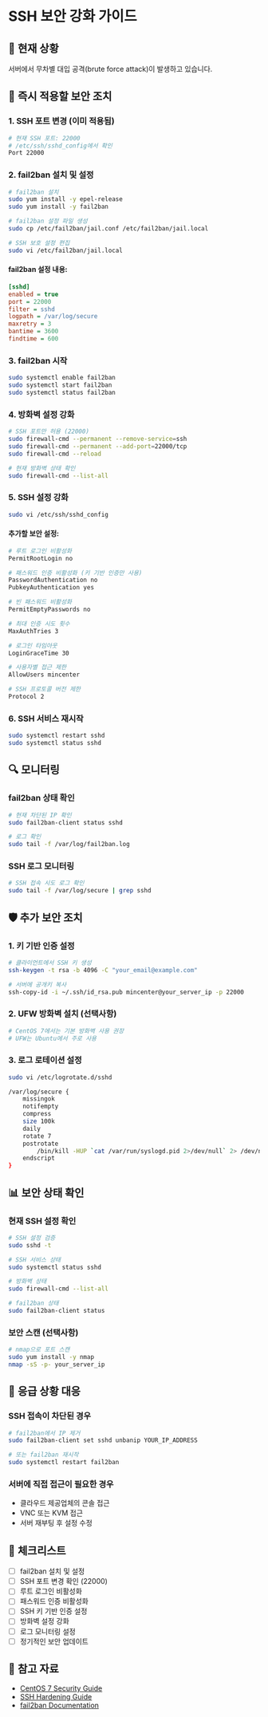 # SSH 보안 강화 가이드

## 🚨 현재 상황
서버에서 무차별 대입 공격(brute force attack)이 발생하고 있습니다.

## 🔧 즉시 적용할 보안 조치

### 1. SSH 포트 변경 (이미 적용됨)
```bash
# 현재 SSH 포트: 22000
# /etc/ssh/sshd_config에서 확인
Port 22000
```

### 2. fail2ban 설치 및 설정
```bash
# fail2ban 설치
sudo yum install -y epel-release
sudo yum install -y fail2ban

# fail2ban 설정 파일 생성
sudo cp /etc/fail2ban/jail.conf /etc/fail2ban/jail.local

# SSH 보호 설정 편집
sudo vi /etc/fail2ban/jail.local
```

#### fail2ban 설정 내용:
```ini
[sshd]
enabled = true
port = 22000
filter = sshd
logpath = /var/log/secure
maxretry = 3
bantime = 3600
findtime = 600
```

### 3. fail2ban 시작
```bash
sudo systemctl enable fail2ban
sudo systemctl start fail2ban
sudo systemctl status fail2ban
```

### 4. 방화벽 설정 강화
```bash
# SSH 포트만 허용 (22000)
sudo firewall-cmd --permanent --remove-service=ssh
sudo firewall-cmd --permanent --add-port=22000/tcp
sudo firewall-cmd --reload

# 현재 방화벽 상태 확인
sudo firewall-cmd --list-all
```

### 5. SSH 설정 강화
```bash
sudo vi /etc/ssh/sshd_config
```

#### 추가할 보안 설정:
```bash
# 루트 로그인 비활성화
PermitRootLogin no

# 패스워드 인증 비활성화 (키 기반 인증만 사용)
PasswordAuthentication no
PubkeyAuthentication yes

# 빈 패스워드 비활성화
PermitEmptyPasswords no

# 최대 인증 시도 횟수
MaxAuthTries 3

# 로그인 타임아웃
LoginGraceTime 30

# 사용자별 접근 제한
AllowUsers mincenter

# SSH 프로토콜 버전 제한
Protocol 2
```

### 6. SSH 서비스 재시작
```bash
sudo systemctl restart sshd
sudo systemctl status sshd
```

## 🔍 모니터링

### fail2ban 상태 확인
```bash
# 현재 차단된 IP 확인
sudo fail2ban-client status sshd

# 로그 확인
sudo tail -f /var/log/fail2ban.log
```

### SSH 로그 모니터링
```bash
# SSH 접속 시도 로그 확인
sudo tail -f /var/log/secure | grep sshd
```

## 🛡️ 추가 보안 조치

### 1. 키 기반 인증 설정
```bash
# 클라이언트에서 SSH 키 생성
ssh-keygen -t rsa -b 4096 -C "your_email@example.com"

# 서버에 공개키 복사
ssh-copy-id -i ~/.ssh/id_rsa.pub mincenter@your_server_ip -p 22000
```

### 2. UFW 방화벽 설치 (선택사항)
```bash
# CentOS 7에서는 기본 방화벽 사용 권장
# UFW는 Ubuntu에서 주로 사용
```

### 3. 로그 로테이션 설정
```bash
sudo vi /etc/logrotate.d/sshd
```

```bash
/var/log/secure {
    missingok
    notifempty
    compress
    size 100k
    daily
    rotate 7
    postrotate
        /bin/kill -HUP `cat /var/run/syslogd.pid 2>/dev/null` 2> /dev/null || true
    endscript
}
```

## 📊 보안 상태 확인

### 현재 SSH 설정 확인
```bash
# SSH 설정 검증
sudo sshd -t

# SSH 서비스 상태
sudo systemctl status sshd

# 방화벽 상태
sudo firewall-cmd --list-all

# fail2ban 상태
sudo fail2ban-client status
```

### 보안 스캔 (선택사항)
```bash
# nmap으로 포트 스캔
sudo yum install -y nmap
nmap -sS -p- your_server_ip
```

## 🚨 응급 상황 대응

### SSH 접속이 차단된 경우
```bash
# fail2ban에서 IP 제거
sudo fail2ban-client set sshd unbanip YOUR_IP_ADDRESS

# 또는 fail2ban 재시작
sudo systemctl restart fail2ban
```

### 서버에 직접 접근이 필요한 경우
- 클라우드 제공업체의 콘솔 접근
- VNC 또는 KVM 접근
- 서버 재부팅 후 설정 수정

## 📝 체크리스트

- [ ] fail2ban 설치 및 설정
- [ ] SSH 포트 변경 확인 (22000)
- [ ] 루트 로그인 비활성화
- [ ] 패스워드 인증 비활성화
- [ ] SSH 키 기반 인증 설정
- [ ] 방화벽 설정 강화
- [ ] 로그 모니터링 설정
- [ ] 정기적인 보안 업데이트

## 🔗 참고 자료

- [CentOS 7 Security Guide](https://wiki.centos.org/HowTos/OS_Protection)
- [SSH Hardening Guide](https://www.ssh.com/academy/ssh/hardening)
- [fail2ban Documentation](https://www.fail2ban.org/wiki/index.php/Main_Page) 